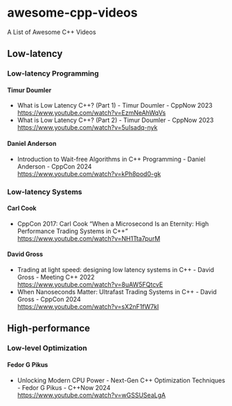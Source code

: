 # awesome-cpp-videos
A List of Awesome C++ Videos

## Low-latency

### Low-latency Programming

#### Timur Doumler

- What is Low Latency C++? (Part 1) - Timur Doumler - CppNow 2023 <br/>
  https://www.youtube.com/watch?v=EzmNeAhWqVs
- What is Low Latency C++? (Part 2) - Timur Doumler - CppNow 2023 <br/>
  https://www.youtube.com/watch?v=5uIsadq-nyk

#### Daniel Anderson

- Introduction to Wait-free Algorithms in C++ Programming - Daniel Anderson - CppCon 2024 <br/>
  https://www.youtube.com/watch?v=kPh8pod0-gk

### Low-latency Systems

#### Carl Cook

- CppCon 2017: Carl Cook “When a Microsecond Is an Eternity: High Performance Trading Systems in C++” <br/>
  https://www.youtube.com/watch?v=NH1Tta7purM

#### David Gross

- Trading at light speed: designing low latency systems in C++ - David Gross - Meeting C++ 2022 <br/>
  https://www.youtube.com/watch?v=8uAW5FQtcvE
- When Nanoseconds Matter: Ultrafast Trading Systems in C++ - David Gross - CppCon 2024 <br/>
  https://www.youtube.com/watch?v=sX2nF1fW7kI

## High-performance

### Low-level Optimization

#### Fedor G Pikus

- Unlocking Modern CPU Power - Next-Gen C++ Optimization Techniques - Fedor G Pikus - C++Now 2024 <br/>
  https://www.youtube.com/watch?v=wGSSUSeaLgA
  

